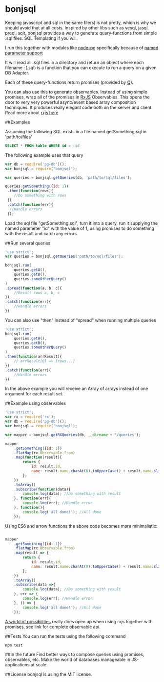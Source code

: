 # bonjsql

Keeping javascript and sql in the same file(s) is not pretty, which is why we should avoid that at all costs.
Inspired by other libs such as yesql, jasql, preql, sqlt, bonjsql provides a way to generate query-functions
from simple .sql files. SQL Templating if you will.

I run this together with modules like [node-pg](https://github.com/sehrope/node-pg-db)
specifically because of [named parameter support](https://github.com/sehrope/node-pg-db#named-parameters)

It will read all .sql files in a directory and return an object where each filename -(.sql)
is a function that you can execute to run a query on a given DB Adapter.

Each of these query-functions return promises (provided by [Q](https://github.com/kriskowal/q)).

You can also use this to generate observables. Instead of using simple promises, wrap all of the promises in [RxJS](https://github.com/Reactive-Extensions/RxJS) Observables.
This opens the door to very very powerful async/event based array composition techniques. It produces really elegant code both on the server and client. Read more about [rxjs here](https://github.com/Reactive-Extensions/RxJS)

##Examples

Assuming the following SQL exists in a file named getSomething.sql in 'path/to/files'

```sql
SELECT * FROM table WHERE id = :id
```

The following example uses that query

```js
var db = require('pg-db')();
var bonjsql = require('bonjsql');

var queries = bonjsql.getQueries(db, 'path/to/sql/files');

queries.getSomething({id: 1})
 .then(function(rows){
 	//Do something with rows
 })
 .catch(function(err){
  //Handle errors
 });
```

Load the sql file "getSomething.sql", turn it into a
query, run it supplying the named parameter "id" with the value of 1,
using promises to do something with the result and catch any errors.


##Run several queries

```js
'use strict';
var queries = bonjsql.getQueries('path/to/sql/files');

bonjsql.run(
	queries.getA(),
	queries.getB(),
	queries.someOtherQuery()
)
.spread(function(a, b, c){
	//Result rows a, b, c
})
.catch(function(err){
	//Handle errors
})
```

You can also use "then" instead of "spread" when running multiple queries

```js
'use strict';
bonjsql.run(
	queries.getA(),
	queries.getB(),
	queries.someOtherQuery()
)
.then(function(arrResult){
	// arrResult[0] => [rows...]
})
.catch(function(err){
	//Handle errors
})
```

In the above example you will receive an Array of arrays instead of one argument for each result set.

##Example using observables

```js
'use strict';
var rx = require('rx');
var db = require('pg-db')();
var bonjsql = require('bonjsql');

var mapper = bonjsql.getRXQueries(db, __dirname + '/queries');

mapper
	.getSomething({id: 1})
	.flatMap(rx.Observable.from)
	.map(function(result){
		return {
			id: result.id,
			name: result.name.charAt(0).toUpperCase() + result.name.slice(1)
		};
	})
	.toArray()
	.subscribe(function(data){
		console.log(data); //Do something with result
	}, function(err){
		console.log(err); //Handle error
	}, function(){
		console.log('all done!'); //All done
	});
```

Using ES6 and arrow functions the above code becomes more minimalistic:

```js

mapper
	.getSomething({id: 1})
	.flatMap(rx.Observable.from)
	.map(result => {
		return {
			id: result.id,
			name: result.name.charAt(0).toUpperCase() + result.name.slice(1)
		};
	})
	.toArray()
	.subscribe(data =>{
		console.log(data); //Do something with result
	}, err => {
		console.log(err); //Handle error
	}, () => {
		console.log('all done!'); //All done
	});

```

[A world of possibilities](https://github.com/Reactive-Extensions/RxJS/blob/master/doc/libraries/rx.complete.md#observable-instance-methods) really does open up when using rxjs together with promises, see link for complete observable api.


##Tests
You can run the tests using the following command
```
npm test
```

##In the future
Find better ways to compose queries using promises, observables, etc. Make the world of databases manageable in JS-applications at scale.

##License
bonjsql is using the MIT license.
